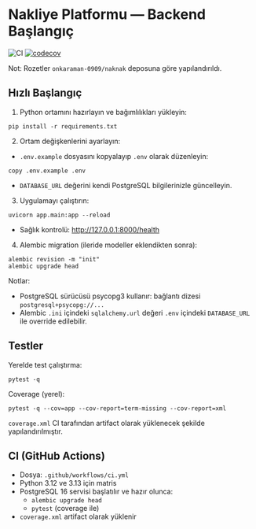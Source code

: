 # Nakliye Platformu — Backend Başlangıç

![CI](https://img.shields.io/github/actions/workflow/status/onkaraman-0909/naknak/ci.yml?branch=main)
[![codecov](https://codecov.io/gh/onkaraman-0909/naknak/branch/main/graph/badge.svg)](https://codecov.io/gh/onkaraman-0909/naknak)

Not: Rozetler `onkaraman-0909/naknak` deposuna göre yapılandırıldı.

## Hızlı Başlangıç

1) Python ortamını hazırlayın ve bağımlılıkları yükleyin:
```
pip install -r requirements.txt
```

2) Ortam değişkenlerini ayarlayın:
- `.env.example` dosyasını kopyalayıp `.env` olarak düzenleyin:
```
copy .env.example .env
```
- `DATABASE_URL` değerini kendi PostgreSQL bilgilerinizle güncelleyin.

3) Uygulamayı çalıştırın:
```
uvicorn app.main:app --reload
```
- Sağlık kontrolü: http://127.0.0.1:8000/health

4) Alembic migration (ileride modeller eklendikten sonra):
```
alembic revision -m "init"
alembic upgrade head
```

Notlar:
- PostgreSQL sürücüsü psycopg3 kullanır: bağlantı dizesi `postgresql+psycopg://...`
- Alembic `.ini` içindeki `sqlalchemy.url` değeri `.env` içindeki `DATABASE_URL` ile override edilebilir.

## Testler

Yerelde test çalıştırma:
```
pytest -q
```

Coverage (yerel):
```
pytest -q --cov=app --cov-report=term-missing --cov-report=xml
```
`coverage.xml` CI tarafından artifact olarak yüklenecek şekilde yapılandırılmıştır.

## CI (GitHub Actions)

- Dosya: `.github/workflows/ci.yml`
- Python 3.12 ve 3.13 için matris
- PostgreSQL 16 servisi başlatılır ve hazır olunca:
  - `alembic upgrade head`
  - `pytest` (coverage ile)
- `coverage.xml` artifact olarak yüklenir
